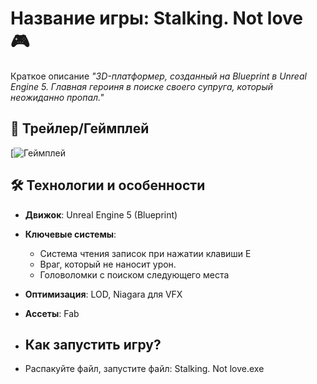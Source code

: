 # Название игры: Stalking. Not love 🎮  

Краткое описание 
*"3D-платформер, созданный на Blueprint в Unreal Engine 5. Главная героиня в поиске своего супруга, который неожиданно пропал."*  

## 🎥 Трейлер/Геймплей
[![Геймплей]([https://youtu.be/OH41OLaDFGg](https://youtu.be/OH41OLaDFGg))  

## 🛠 Технологии и особенности
- **Движок**: Unreal Engine 5 (Blueprint)
- **Ключевые системы**:
  - Система чтения записок при нажатии клавиши E
  - Враг, который не наносит урон.
  - Головоломки с поиском следующего места
- **Оптимизация**: LOD, Niagara для VFX
- **Ассеты**: Fab

- ## Как запустить игру?
- Распакуйте файл, запустите файл: Stalking. Not love.exe
